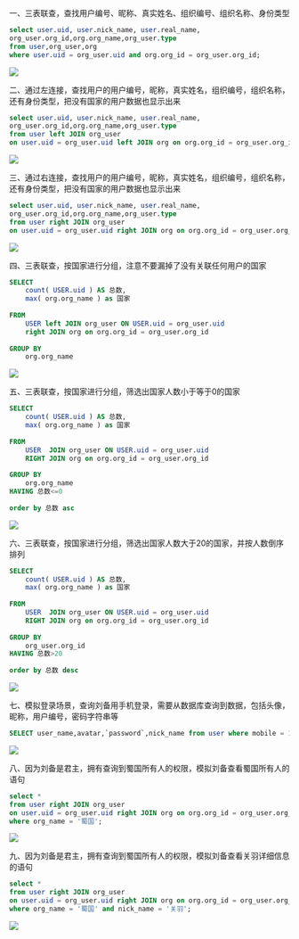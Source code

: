 一、三表联查，查找用户编号、昵称、真实姓名、组织编号、组织名称、身份类型

```sql
select user.uid, user.nick_name, user.real_name,
org_user.org_id,org.org_name,org_user.type
from user,org_user,org
where user.uid = org_user.uid and org.org_id = org_user.org_id;
```

![](D:\我的学习\数据库练习\第二天第一题.png)

二、通过左连接，查找用户的用户编号，昵称，真实姓名，组织编号，组织名称，还有身份类型，把没有国家的用户数据也显示出来

```sql
select user.uid, user.nick_name, user.real_name,
org_user.org_id,org.org_name,org_user.type
from user left JOIN org_user
on user.uid = org_user.uid left JOIN org on org.org_id = org_user.org_id;
```

![](D:\我的学习\数据库练习\第二天第二题.png)

三、通过右连接，查找用户的用户编号，昵称，真实姓名，组织编号，组织名称，还有身份类型，把没有国家的用户数据也显示出来

```sql
select user.uid, user.nick_name, user.real_name,
org_user.org_id,org.org_name,org_user.type
from user right JOIN org_user
on user.uid = org_user.uid right JOIN org on org.org_id = org_user.org_id;
```

![](D:\我的学习\数据库练习\第二天第三题.png)

四、三表联查，按国家进行分组，注意不要漏掉了没有关联任何用户的国家

```sql
SELECT
	count( USER.uid ) AS 总数,
	max( org.org_name ) as 国家
	
FROM
	USER left JOIN org_user ON USER.uid = org_user.uid
	right JOIN org on org.org_id = org_user.org_id
	 
GROUP BY
	org.org_name
```

![](D:\我的学习\数据库练习\第二天第四题.png)

五、三表联查，按国家进行分组，筛选出国家人数小于等于0的国家

```sql
SELECT
	count( USER.uid ) AS 总数,
	max( org.org_name ) as 国家
	
FROM
	USER  JOIN org_user ON USER.uid = org_user.uid
	RIGHT JOIN org on org.org_id = org_user.org_id
	 
GROUP BY
	org.org_name
HAVING 总数<=0
	
order by 总数 asc
```

![](D:\我的学习\数据库练习\第二天第五题.png)

六、三表联查，按国家进行分组，筛选出国家人数大于20的国家，并按人数倒序排列

```sql
SELECT
	count( USER.uid ) AS 总数,
	max( org.org_name ) as 国家
	
FROM
	USER  JOIN org_user ON USER.uid = org_user.uid
	RIGHT JOIN org on org.org_id = org_user.org_id
	 
GROUP BY
	org_user.org_id
HAVING 总数>20
	
order by 总数 desc
```

![](D:\我的学习\数据库练习\第二天第六题.png)

七、模拟登录场景，查询刘备用手机登录，需要从数据库查询到数据，包括头像，昵称，用户编号，密码字符串等

```sql
SELECT user_name,avatar,`password`,nick_name from user where mobile = 17780008000;
```

![](D:\我的学习\数据库练习\第二天第七题.png)

八、因为刘备是君主，拥有查询到蜀国所有人的权限，模拟刘备查看蜀国所有人的语句

```sql
select *
from user right JOIN org_user
on user.uid = org_user.uid right JOIN org on org.org_id = org_user.org_id 
where org_name = '蜀国';
```

![](D:\我的学习\数据库练习\第二天第八题.png)

九、因为刘备是君主，拥有查询到蜀国所有人的权限，模拟刘备查看关羽详细信息的语句

```sql
select *
from user right JOIN org_user
on user.uid = org_user.uid right JOIN org on org.org_id = org_user.org_id 
where org_name = '蜀国' and nick_name = '关羽';
```

![](D:\我的学习\数据库练习\第二天第九题.png)
